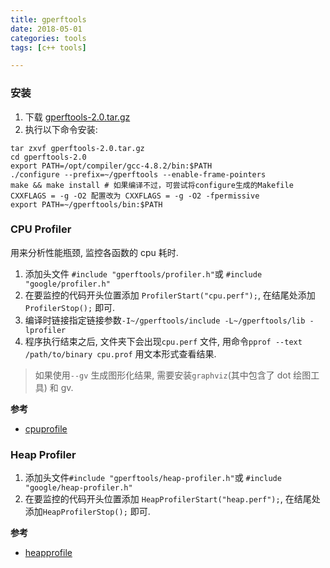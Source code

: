 ```yaml
---
title: gperftools 
date: 2018-05-01
categories: tools
tags: [c++ tools]

---
```


### 安装
1. 下载 [gperftools-2.0.tar.gz](https://github.com/gperftools/gperftools/archive/gperftools-2.0.tar.gz)
2. 执行以下命令安装:
```shell
tar zxvf gperftools-2.0.tar.gz
cd gperftools-2.0
export PATH=/opt/compiler/gcc-4.8.2/bin:$PATH
./configure --prefix=~/gperftools --enable-frame-pointers
make && make install # 如果编译不过，可尝试将configure生成的Makefile CXXFLAGS = -g -O2 配置改为 CXXFLAGS = -g -O2 -fpermissive
export PATH=~/gperftools/bin:$PATH
```
### CPU Profiler
用来分析性能瓶颈, 监控各函数的 cpu 耗时.
1. 添加头文件 `#include "gperftools/profiler.h"`或 `#include "google/profiler.h"`
2. 在要监控的代码开头位置添加 `ProfilerStart("cpu.perf");`, 在结尾处添加`ProfilerStop();` 即可.
3. 编译时链接指定链接参数`-I~/gperftools/include -L~/gperftools/lib -lprofiler`
4. 程序执行结束之后, 文件夹下会出现`cpu.perf` 文件, 用命令`pprof --text /path/to/binary cpu.prof` 用文本形式查看结果.

> 如果使用`--gv` 生成图形化结果, 需要安装`graphviz`(其中包含了 dot  绘图工具) 和 gv.

**参考**
- [cpuprofile](https://gperftools.github.io/gperftools/cpuprofile.html)

### Heap Profiler
1. 添加头文件`#include "gperftools/heap-profiler.h"`或 `#include "google/heap-profiler.h"`
2. 在要监控的代码开头位置添加 `HeapProfilerStart("heap.perf");`, 在结尾处添加`HeapProfilerStop();` 即可.

**参考**
- [heapprofile](https://gperftools.github.io/gperftools/heapprofile.html)
